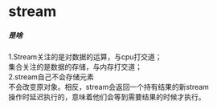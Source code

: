 
# stream  
##### 是啥  
1.Stream关注的是对数据的运算，与cpu打交道；  
  集合关注的是数据的存储，与内存打交道；  
2.stream自己不会存储元素  
  不会改变原对象。相反，stream会返回一个持有结果的新stream  
  操作时延迟执行的，意味着他们会等到需要结果的时候才执行。
